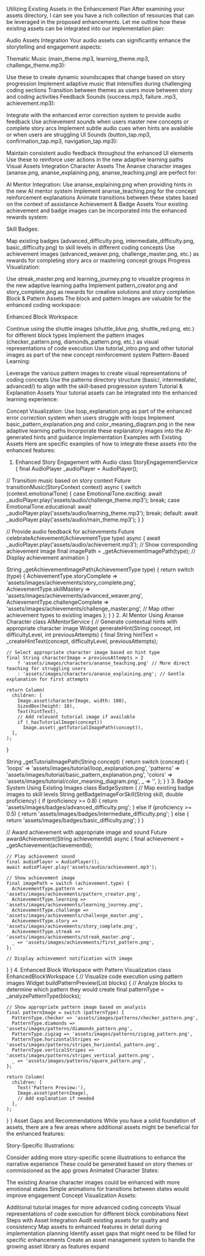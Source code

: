Utilizing Existing Assets in the Enhancement Plan
After examining your assets directory, I can see you have a rich collection of resources that can be leveraged in the proposed enhancements. Let me outline how these existing assets can be integrated into our implementation plan:

Audio Assets Integration
Your audio assets can significantly enhance the storytelling and engagement aspects:

Thematic Music (main_theme.mp3, learning_theme.mp3, challenge_theme.mp3):

Use these to create dynamic soundscapes that change based on story progression
Implement adaptive music that intensifies during challenging coding sections
Transition between themes as users move between story and coding activities
Feedback Sounds (success.mp3, failure..mp3, achievement.mp3):

Integrate with the enhanced error correction system to provide audio feedback
Use achievement sounds when users master new concepts or complete story arcs
Implement subtle audio cues when hints are available or when users are struggling
UI Sounds (button_tap.mp3, confirmation_tap.mp3, navigation_tap.mp3):

Maintain consistent audio feedback throughout the enhanced UI elements
Use these to reinforce user actions in the new adaptive learning paths
Visual Assets Integration
Character Assets
The Ananse character images (ananse.png, ananse_explaining.png, ananse_teaching.png) are perfect for:

AI Mentor Integration:
Use ananse_explaining.png when providing hints in the new AI mentor system
Implement ananse_teaching.png for the concept reinforcement explanations
Animate transitions between these states based on the context of assistance
Achievement & Badge Assets
Your existing achievement and badge images can be incorporated into the enhanced rewards system:

Skill Badges:

Map existing badges (advanced_difficulty.png, intermediate_difficulty.png, basic_difficulty.png) to skill levels in different coding concepts
Use achievement images (advanced_weaver.png, challenge_master.png, etc.) as rewards for completing story arcs or mastering concept groups
Progress Visualization:

Use streak_master.png and learning_journey.png to visualize progress in the new adaptive learning paths
Implement pattern_creator.png and story_complete.png as rewards for creative solutions and story completion
Block & Pattern Assets
The block and pattern images are valuable for the enhanced coding workspace:

Enhanced Block Workspace:

Continue using the shuttle images (shuttle_blue.png, shuttle_red.png, etc.) for different block types
Implement the pattern images (checker_pattern.png, diamonds_pattern.png, etc.) as visual representations of code execution
Use tutorial_intro.png and other tutorial images as part of the new concept reinforcement system
Pattern-Based Learning:

Leverage the various pattern images to create visual representations of coding concepts
Use the patterns directory structure (basic/, intermediate/, advanced/) to align with the skill-based progression system
Tutorial & Explanation Assets
Your tutorial assets can be integrated into the enhanced learning experience:

Concept Visualization:
Use loop_explanation.png as part of the enhanced error correction system when users struggle with loops
Implement basic_pattern_explanation.png and color_meaning_diagram.png in the new adaptive learning paths
Incorporate these explanatory images into the AI-generated hints and guidance
Implementation Examples with Existing Assets
Here are specific examples of how to integrate these assets into the enhanced features:

1. Enhanced Story Engagement with Audio
class StoryEngagementService {
  final AudioPlayer _audioPlayer = AudioPlayer();
  
  // Transition music based on story context
  Future<void> transitionMusic(StoryContext context) async {
    switch (context.emotionalTone) {
      case EmotionalTone.exciting:
        await _audioPlayer.play('assets/audio/challenge_theme.mp3');
        break;
      case EmotionalTone.educational:
        await _audioPlayer.play('assets/audio/learning_theme.mp3');
        break;
      default:
        await _audioPlayer.play('assets/audio/main_theme.mp3');
    }
  }
  
  // Provide audio feedback for achievements
  Future<void> celebrateAchievement(AchievementType type) async {
    await _audioPlayer.play('assets/audio/achievement.mp3');
    // Show corresponding achievement image
    final imagePath = _getAchievementImagePath(type);
    // Display achievement animation
  }
  
  String _getAchievementImagePath(AchievementType type) {
    return switch (type) {
      AchievementType.storyComplete => 'assets/images/achievements/story_complete.png',
      AchievementType.skillMastery => 'assets/images/achievements/advanced_weaver.png',
      AchievementType.challengeComplete => 'assets/images/achievements/challenge_master.png',
      // Map other achievement types to existing images
    };
  }
}
2. AI Mentor Using Ananse Character
class AIMentorService {
  // Generate contextual hints with appropriate character image
  Widget generateHint(String concept, int difficultyLevel, int previousAttempts) {
    final String hintText = _createHintText(concept, difficultyLevel, previousAttempts);
    
    // Select appropriate character image based on hint type
    final String characterImage = previousAttempts > 2
        ? 'assets/images/characters/ananse_teaching.png' // More direct teaching for struggling users
        : 'assets/images/characters/ananse_explaining.png'; // Gentle explanation for first attempts
    
    return Column(
      children: [
        Image.asset(characterImage, width: 100),
        SizedBox(height: 10),
        Text(hintText),
        // Add relevant tutorial image if available
        if (_hasTutorialImage(concept))
          Image.asset(_getTutorialImagePath(concept)),
      ],
    );
  }
  
  String _getTutorialImagePath(String concept) {
    return switch (concept) {
      'loops' => 'assets/images/tutorial/loop_explanation.png',
      'patterns' => 'assets/images/tutorial/basic_pattern_explanation.png',
      'colors' => 'assets/images/tutorial/color_meaning_diagram.png',
      _ => '',
    };
  }
}
3. Badge System Using Existing Images
class BadgeSystem {
  // Map existing badge images to skill levels
  String getBadgeImageForSkill(String skill, double proficiency) {
    if (proficiency >= 0.8) {
      return 'assets/images/badges/advanced_difficulty.png';
    } else if (proficiency >= 0.5) {
      return 'assets/images/badges/intermediate_difficulty.png';
    } else {
      return 'assets/images/badges/basic_difficulty.png';
    }
  }
  
  // Award achievement with appropriate image and sound
  Future<void> awardAchievement(String achievementId) async {
    final achievement = _getAchievement(achievementId);
    
    // Play achievement sound
    final audioPlayer = AudioPlayer();
    await audioPlayer.play('assets/audio/achievement.mp3');
    
    // Show achievement image
    final imagePath = switch (achievement.type) {
      AchievementType.pattern => 'assets/images/achievements/pattern_creator.png',
      AchievementType.learning => 'assets/images/achievements/learning_journey.png',
      AchievementType.challenge => 'assets/images/achievements/challenge_master.png',
      AchievementType.story => 'assets/images/achievements/story_complete.png',
      AchievementType.streak => 'assets/images/achievements/streak_master.png',
      _ => 'assets/images/achievements/first_pattern.png',
    };
    
    // Display achievement notification with image
  }
}
4. Enhanced Block Workspace with Pattern Visualization
class EnhancedBlockWorkspace {
  // Visualize code execution using pattern images
  Widget buildPatternPreview(List<BlockModel> blocks) {
    // Analyze blocks to determine which pattern they would create
    final patternType = _analyzePatternType(blocks);
    
    // Show appropriate pattern image based on analysis
    final patternImage = switch (patternType) {
      PatternType.checker => 'assets/images/patterns/checker_pattern.png',
      PatternType.diamonds => 'assets/images/patterns/diamonds_pattern.png',
      PatternType.zigzag => 'assets/images/patterns/zigzag_pattern.png',
      PatternType.horizontalStripes => 'assets/images/patterns/stripes_horizontal_pattern.png',
      PatternType.verticalStripes => 'assets/images/patterns/stripes_vertical_pattern.png',
      _ => 'assets/images/patterns/square_pattern.png',
    };
    
    return Column(
      children: [
        Text('Pattern Preview:'),
        Image.asset(patternImage),
        // Add explanation if needed
      ],
    );
  }
}
Asset Gaps and Recommendations
While you have a solid foundation of assets, there are a few areas where additional assets might be beneficial for the enhanced features:

Story-Specific Illustrations:

Consider adding more story-specific scene illustrations to enhance the narrative experience
These could be generated based on story themes or commissioned as the app grows
Animated Character States:

The existing Ananse character images could be enhanced with more emotional states
Simple animations for transitions between states would improve engagement
Concept Visualization Assets:

Additional tutorial images for more advanced coding concepts
Visual representations of code execution for different block combinations
Next Steps with Asset Integration
Audit existing assets for quality and consistency
Map assets to enhanced features in detail during implementation planning
Identify asset gaps that might need to be filled for specific enhancements
Create an asset management system to handle the growing asset library as features expand
